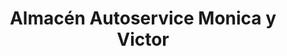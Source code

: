 ---
title: "Almacén Autoservice Monica y Victor"
url: /montevideo/almacen-autoservice-monica-y-victor/
shop: Lebensmittel
---